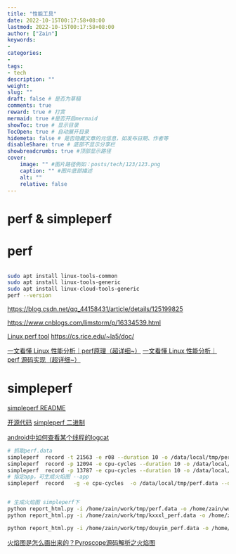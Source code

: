 ```yaml
---
title: "性能工具"
date: 2022-10-15T00:17:58+08:00
lastmod: 2022-10-15T00:17:58+08:00
author: ["Zain"]
keywords: 
- 
categories: 
- 
tags: 
- tech
description: ""
weight:
slug: ""
draft: false # 是否为草稿
comments: true
reward: true # 打赏
mermaid: true #是否开启mermaid
showToc: true # 显示目录
TocOpen: true # 自动展开目录
hidemeta: false # 是否隐藏文章的元信息，如发布日期、作者等
disableShare: true # 底部不显示分享栏
showbreadcrumbs: true #顶部显示路径
cover:
    image: "" #图片路径例如：posts/tech/123/123.png
    caption: "" #图片底部描述
    alt: ""
    relative: false
---
```







# perf & simpleperf

# perf

```sh

sudo apt install linux-tools-common
sudo apt install linux-tools-generic
sudo apt install linux-cloud-tools-generic 
perf --version
```


https://blog.csdn.net/qq_44158431/article/details/125199825


https://www.cnblogs.com/limstorm/p/16334539.html


[Linux perf tool](https://cs.rice.edu/~la5/doc/perf-doc/)
https://cs.rice.edu/~la5/doc/

[一文看懂 Linux 性能分析｜perf原理（超详细~）](https://zhuanlan.zhihu.com/p/573633261)
[一文看懂 Linux 性能分析｜perf 源码实现（超详细~）](https://zhuanlan.zhihu.com/p/573703139?utm_id=0)



# simpleperf


[simpleperf README](https://android.googlesource.com/platform/system/extras/+/master/simpleperf/doc/README.md)

[开源代码](https://android.googlesource.com/platform/system/extras/+/master/simpleperf/)
[simpleperf 二进制](https://android.googlesource.com/platform/system/extras/+/master/simpleperf/scripts/bin/)



[android中如何查看某个线程的logcat](http://ee.mweda.com/rd/256097.html)

```sh
# 抓取perf.data
simpleperf  record -t 21563 -e r08 --duration 10 -o /data/local/tmp/perf.data 
simpleperf  record -p 12094 -e cpu-cycles --duration 10 -o /data/local/tmp/perf.data
simpleperf  record -p 13787 -e cpu-cycles --duration 10 -o /data/local/tmp/perf.data -call-graph fp
# 指定app，可生成火焰图 --app
simpleperf  record   -g -e cpu-cycles  -o /data/local/tmp/perf.data --duration 10 --app com.happyelements.AndroidAnimal


# 生成火焰图 simpleperf下
python report_html.py -i /home/zain/work/tmp/perf.data -o /home/zain/work/tmp/perf_data.html --ndk /home/zain/tool/android-ndk-r25c
python report_html.py -i /home/zain/work/tmp/kxxxl_perf.data -o /home/zain/work/tmp/kxxxl_perf.html --ndk /home/zain/tool/android-ndk-r25c

python report_html.py -i /home/zain/work/tmp/douyin_perf.data -o /home/zain/work/tmp/douyin_perf.html --ndk /home/zain/tool/android-ndk-r25c
```



[火焰图是怎么画出来的？Pyroscope源码解析之火焰图](https://zhuanlan.zhihu.com/p/630626667)

